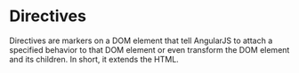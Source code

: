 # Directives

Directives are markers on a DOM element that tell AngularJS to attach a specified behavior to that DOM element or even transform the DOM element and its children. In short, it extends the HTML.